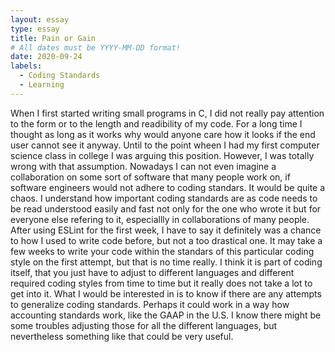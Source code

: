 ```yaml
---
layout: essay
type: essay
title: Pain or Gain
# All dates must be YYYY-MM-DD format!
date: 2020-09-24
labels:
  - Coding Standards
  - Learning
---
```

When I first started writing small programs in C, I did not really pay attention to the form or to the length and readibility of my code. For a long time I thought as long as it works why would anyone care how it looks if the end user cannot see it anyway. Until to the point wheen I had my first computer science class in college I was arguing this position. However, I was totally wrong with that assumption. 
Nowadays I can not even imagine a collaboration on some sort of software that many people work on, if software engineers would not adhere to coding standars. It would be quite a chaos. I understand how important coding standards are as code needs to be read understood easily and fast not only for the one who wrote it but for everyone else refering to it, especiallly in collaborations of many people. 
After using ESLint for the first week, I have to say it definitely was a chance to how I used to write code before, but not a too drastical one. It may take a few weeks to write your code within the standars of this particular coding style on the first attempt, but that is no time really. I think it is part of coding itself, that you just have to adjust to different languages and different required coding styles from time to time but it really does not take a lot to get into it.
What I would be interested in is to know if there are any attempts to generalize coding standards. Perhaps it could work in a way how accounting standards work, like the GAAP in the U.S. I know there might be some troubles adjusting those for all the different languages, but nevertheless something like that could be very useful.
